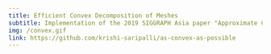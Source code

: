 ```yaml
---
title: Efficient Convex Decomposition of Meshes
subtitle: Implementation of the 2019 SIGGRAPH Asia paper "Approximate Convex Decomposition and Transfer for Animated Meshes" by Thul et al.
img: /convex.gif
link: https://github.com/krishi-saripalli/as-convex-as-possible
---
```

